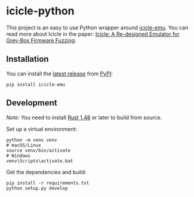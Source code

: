 # icicle-python

This project is an easy to use Python wrapper around [icicle-emu](https://github.com/icicle-emu/icicle-emu). You can read more about Icicle in the paper: [Icicle: A Re-designed Emulator for Grey-Box Firmware Fuzzing](https://arxiv.org/pdf/2301.13346.pdf).

## Installation

You can install the [latest release](https://github.com/icicle-emu/icicle-python/releases) from [PyPI](https://pypi.org/project/icicle-emu):

```
pip install icicle-emu
```

## Development

_Note_: You need to install [Rust 1.48](https://rustup.rs) or later to build from source.

Set up a virtual environment:

```shell
python -m venv venv
# macOS/Linux
source venv/bin/activate
# Windows
venv\Scripts\activate.bat
```

Get the dependencies and build:

```shell
pip install -r requirements.txt
python setup.py develop
```
